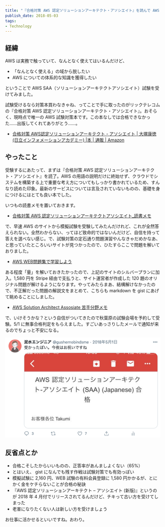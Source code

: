 ```yaml
---
title: "『合格対策 AWS 認定ソリューションアーキテクト・アソシエイト』を読んで AWS SAA に合格した"
publish_date: 2018-05-03
tags:
- Technology
---
```


## 経緯

AWS は実務で触っていて、なんとなく使えてはいるんだけど、

- 「なんとなく使える」の域から脱したい
- AWS についての体系的な知識を獲得したい

ということで AWS SAA（ソリューションアーキテクトアソシエイト）試験を受けてみました。

試験受けるなら対策本買わなきゃね、ってことで手に取ったのがリックテレコムの『合格対策 AWS
認定ソリューションアーキテクト・アソシエイト』。おそらく、現時点で唯一の AWS
試験対策本です。この本なしでは合格できなかった……出版してくれてありがとう……。

- [合格対策 AWS認定ソリューションアーキテクト - アソシエイト | 大塚康徳(日立インフォメーションアカデミー) |本 | 通販 | Amazon](https://www.amazon.co.jp/dp/486594043X)

## やったこと

受験するにあたって、まずは『合格対策 AWS 認定ソリューションアーキテクト・アソシエイト』を読了。AWS
の用語の説明だけに終始せず、クラウドでシステムを構築する上で重要な考え方についてもしっかり書かれているため、すんなり読めた印象。最新のサービスについては言及されていないものの、基礎を身につけるにはとても良い本でした。

いつもの読書メモを置いておきます。

- [合格対策 AWS 認定ソリューションアーキテクトアソシエイト_読書メモ](https://gist.github.com/gushernobindsme/f9694f55c892ee3f1ae7b83c187a488b)

で、早速 AWS
のサイトから模擬試験を受験してみたんだけれど、これが全然答えられない。全然わからない、ってほど致命的ではないんだけど、自信を持って答えを選べない感じ。で、試験対策の定石通り問題演習やんなきゃだめかなあ、と思っていたところいいサイトが見つかったので、ひたすらここで問題を解いておりました。

- [AWS WEB問題集で学習しよう](https://aws.koiwaclub.com/)

ある程度「量」を解いておきたかったので、上記のサイトのシルバープランに加入。1,580 円を Stripe 経由で支払うと、サイト運営者が作成した 120
題のオリジナル問題が解けるようになります。やってみたらまあ、結構解けなかったので、不正解だった問題の解説文をまとめて、こちらも markdown を gist
にあげて眺めることにしました。

- [AWS Solution Architect Assosiate 苦手分野メモ](https://gist.github.com/gushernobindsme/0e0f3a6471336be022c3c8deb4942e70)

で、いけそうかな？という自信がついてきたので秋葉原の試験会場を予約して受験。5/1
に無事合格判定をもらえました。すごいあっさりしたメールで通知が来るのでちょっと不安になる。

![](../../../assets/1525305600-1.png)

## 反省点とか

- 合格こそしたからいいものの、正答率があんましよくない（65%）
- とはいえ、 gist になんでも残す作戦は試験対策でも有効っぽい
- 模擬試験に 2,160 円、WEB 試験の有料会員登録に 1,580 円かかるが、とにかく金をケチらないことが合格の秘訣
- 『AWS 認定ソリューションアーキテクト – アソシエイト (新版)』というのが 2018 年 4
  月付でリリースされてるんだけど、チキって古い方を受けてしまった
- 老害になりたくない人は新しい方を受けましょう

お仕事に活かせるといいですね。おわり。
